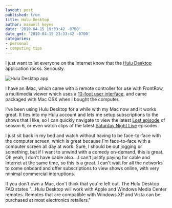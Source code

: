 ```yaml
---
layout: post
published: true
title: Hulu Desktop
author: maxwell keyes
date: '2010-04-15 19:33:42 -0700'
date_gmt: '2010-04-15 23:33:42 -0700'
categories:
- personal
- computing tips
---
```


I just want to let everyone on the Internet know that the
[Hulu Desktop](http://www.hulu.com/labs/hulu-desktop) application rocks.
Seriously.

![Hulu Desktop app](./hulu-desktop.gif "Hulu Desktop application")

I have an iMac, which came with a remote controller for use with FrontRow, a
multimedia viewer which uses a
[10-foot user interface](http://en.wikipedia.org/wiki/10-foot_user_interface),
and came packaged with Mac OSX when I bought the computer.

I've been using Hulu Desktop for a while with my Mac now and it works great. It
ties into my Hulu account and lets me setup subscriptions to the shows that I
like, so I can quickly navigate to view the latest
[Lost episode](http://www.hulu.com/lost) of season 6, or even watch clips of the
latest [Saturday Night Live](http://www.hulu.com/saturday-night-live) episodes.

I just sit back in my bed and watch without having to be face-to-face with the
computer screen, which is great because I'm face-to-face with a computer screen
all day at work. Sure, I should be out jogging or something, but if I want to
unwind with a comedy on-demand, this is great. Oh yeah, I don't have cable
also....I can't justify paying for cable and Internet at the same time, so this
is a great. I can't wait for all the networks to come onboard and offer
subscriptions to view shows online, with very minimal commercial interuptions.

If you don't own a Mac, don't think that you're left out. The Hulu Desktop FAQ
states "...Hulu Desktop will work with Apple and Windows Media Center remotes.
Remotes that are compatible with Windows XP and Vista can be purchased at most
electronics retailers."
